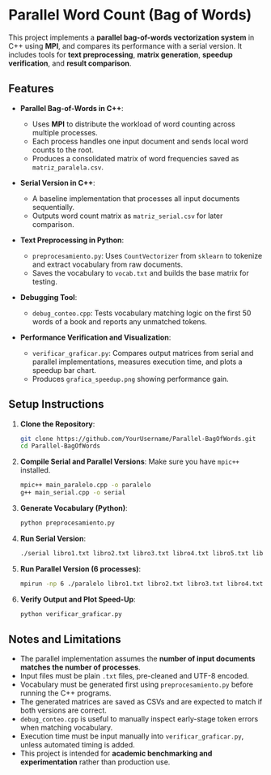 # Parallel Word Count (Bag of Words)

This project implements a **parallel bag-of-words vectorization system** in C++ using **MPI**, and compares its performance with a serial version. It includes tools for **text preprocessing**, **matrix generation**, **speedup verification**, and **result comparison**.

## Features

- **Parallel Bag-of-Words in C++**:
  - Uses **MPI** to distribute the workload of word counting across multiple processes.
  - Each process handles one input document and sends local word counts to the root.
  - Produces a consolidated matrix of word frequencies saved as `matriz_paralela.csv`.

- **Serial Version in C++**:
  - A baseline implementation that processes all input documents sequentially.
  - Outputs word count matrix as `matriz_serial.csv` for later comparison.

- **Text Preprocessing in Python**:
  - `preprocesamiento.py`: Uses `CountVectorizer` from `sklearn` to tokenize and extract vocabulary from raw documents.
  - Saves the vocabulary to `vocab.txt` and builds the base matrix for testing.

- **Debugging Tool**:
  - `debug_conteo.cpp`: Tests vocabulary matching logic on the first 50 words of a book and reports any unmatched tokens.

- **Performance Verification and Visualization**:
  - `verificar_graficar.py`: Compares output matrices from serial and parallel implementations, measures execution time, and plots a speedup bar chart.
  - Produces `grafica_speedup.png` showing performance gain.

## Setup Instructions

1. **Clone the Repository**:
   ```bash
   git clone https://github.com/YourUsername/Parallel-BagOfWords.git
   cd Parallel-BagOfWords
   
2. **Compile Serial and Parallel Versions**:
   Make sure you have `mpic++` installed.
   ```bash
   mpic++ main_paralelo.cpp -o paralelo
   g++ main_serial.cpp -o serial
   
3. **Generate Vocabulary (Python)**:
   ```bash
   python preprocesamiento.py

4. **Run Serial Version**:
   ```bash
   ./serial libro1.txt libro2.txt libro3.txt libro4.txt libro5.txt libro6.txt

5. **Run Parallel Version (6 processes)**:
   ```bash
   mpirun -np 6 ./paralelo libro1.txt libro2.txt libro3.txt libro4.txt libro5.txt libro6.txt

6. **Verify Output and Plot Speed-Up**:
   ```bash
   python verificar_graficar.py

## Notes and Limitations

- The parallel implementation assumes the **number of input documents matches the number of processes**.
- Input files must be plain `.txt` files, pre-cleaned and UTF-8 encoded.
- Vocabulary must be generated first using `preprocesamiento.py` before running the C++ programs.
- The generated matrices are saved as CSVs and are expected to match if both versions are correct.
- `debug_conteo.cpp` is useful to manually inspect early-stage token errors when matching vocabulary.
- Execution time must be input manually into `verificar_graficar.py`, unless automated timing is added.
- This project is intended for **academic benchmarking and experimentation** rather than production use.
